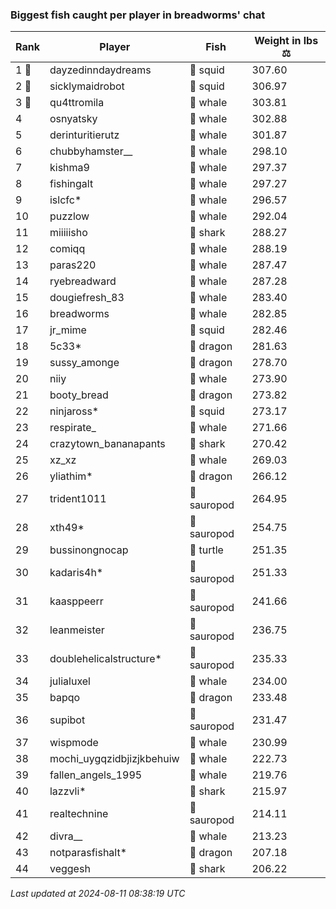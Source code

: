 ### Biggest fish caught per player in breadworms' chat
| Rank | Player | Fish | Weight in lbs ⚖️ |
|------|--------|-----------|---------|
| 1 🥇  | dayzedinndaydreams | 🦑 squid | 307.60 |
| 2 🥈  | sicklymaidrobot | 🦑 squid | 306.97 |
| 3 🥉  | qu4ttromila | 🐳 whale | 303.81 |
| 4  | osnyatsky | 🐳 whale | 302.88 |
| 5  | derinturitierutz | 🐳 whale | 301.87 |
| 6  | chubbyhamster__ | 🐳 whale | 298.10 |
| 7  | kishma9 | 🐳 whale | 297.37 |
| 8  | fishingalt | 🐳 whale | 297.27 |
| 9  | islcfc* | 🐳 whale | 296.57 |
| 10  | puzzlow | 🐳 whale | 292.04 |
| 11  | miiiiisho | 🦈 shark | 288.27 |
| 12  | comiqq | 🐳 whale | 288.19 |
| 13  | paras220 | 🐳 whale | 287.47 |
| 14  | ryebreadward | 🐳 whale | 287.28 |
| 15  | dougiefresh_83 | 🐳 whale | 283.40 |
| 16  | breadworms | 🐳 whale | 282.85 |
| 17  | jr_mime | 🦑 squid | 282.46 |
| 18  | 5c33* | 🐉 dragon | 281.63 |
| 19  | sussy_amonge | 🐉 dragon | 278.70 |
| 20  | niiy | 🐳 whale | 273.90 |
| 21  | booty_bread | 🐉 dragon | 273.82 |
| 22  | ninjaross* | 🦑 squid | 273.17 |
| 23  | respirate_ | 🐳 whale | 271.66 |
| 24  | crazytown_bananapants | 🦈 shark | 270.42 |
| 25  | xz_xz | 🐳 whale | 269.03 |
| 26  | yliathim* | 🐉 dragon | 266.12 |
| 27  | trident1011 | 🦕 sauropod | 264.95 |
| 28  | xth49* | 🦕 sauropod | 254.75 |
| 29  | bussinongnocap | 🐢 turtle | 251.35 |
| 30  | kadaris4h* | 🦕 sauropod | 251.33 |
| 31  | kaasppeerr | 🦕 sauropod | 241.66 |
| 32  | leanmeister | 🦕 sauropod | 236.75 |
| 33  | doublehelicalstructure* | 🦕 sauropod | 235.33 |
| 34  | julialuxel | 🐳 whale | 234.00 |
| 35  | bapqo | 🐉 dragon | 233.48 |
| 36  | supibot | 🦕 sauropod | 231.47 |
| 37  | wispmode | 🐳 whale | 230.99 |
| 38  | mochi_uygqzidbjizjkbehuiw | 🐳 whale | 222.73 |
| 39  | fallen_angels_1995 | 🐳 whale | 219.76 |
| 40  | lazzvli* | 🦈 shark | 215.97 |
| 41  | realtechnine | 🦕 sauropod | 214.11 |
| 42  | divra__ | 🐳 whale | 213.23 |
| 43  | notparasfishalt* | 🐉 dragon | 207.18 |
| 44  | veggesh | 🦈 shark | 206.22 |

_Last updated at 2024-08-11 08:38:19 UTC_